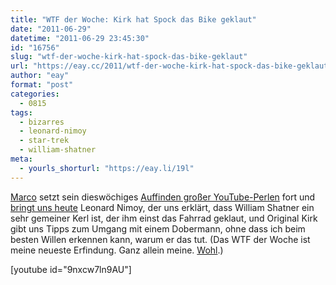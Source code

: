 ```yaml
---
title: "WTF der Woche: Kirk hat Spock das Bike geklaut"
date: "2011-06-29"
datetime: "2011-06-29 23:45:30"
id: "16756"
slug: "wtf-der-woche-kirk-hat-spock-das-bike-geklaut"
url: "https://eay.cc/2011/wtf-der-woche-kirk-hat-spock-das-bike-geklaut/"
author: "eay"
format: "post"
categories:
  - 0815
tags:
  - bizarres
  - leonard-nimoy
  - star-trek
  - william-shatner
meta:
  - yourls_shorturl: "https://eay.li/19l"
---
```


[Marco](http://www.mindsdelight.de/) setzt sein dieswöchiges [Auffinden großer YouTube-Perlen](https://twitter.com/#!/Eay/status/85479696854290432) fort und [bringt uns heute](http://www.mindsdelight.de/2011/06/leonard-nimoy-so-william-shatner-is-not-a-nice-guy/) Leonard Nimoy, der uns erklärt, dass William Shatner ein sehr gemeiner Kerl ist, der ihm einst das Fahrrad geklaut, und Original Kirk gibt uns Tipps zum Umgang mit einem Dobermann, ohne dass ich beim besten Willen erkennen kann, warum er das tut. (Das WTF der Woche ist meine neueste Erfindung. Ganz allein meine. [Wohl](http://konjunktivleben.wordpress.com/).)

\[youtube id="9nxcw7ln9AU"\]
